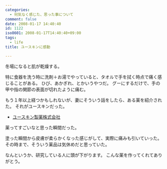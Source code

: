 ```yaml
---
categories:
  - 何気なく感じた、思った事について
comment: false
date: 2008-01-17 14:40:40
id: 1122
iso8601: 2008-01-17T14:40:40+09:00
tags:
  - life
title: ユースキンに感動

---
```


冬場になると肌が乾燥する。

特に食器を洗う時に洗剤＋お湯でやっていると、タオルで手を拭く時点で痛く感じることがある。
ひび、あかぎれ、とかいうやつだ。
グーにするだけで、手の甲や指の関節の表面が切れたように痛む。

もう１年以上経つかもしれないが、妻にそういう話をしたら、ある薬を紹介された。
それがユースキンだった。

- [ユースキン製薬株式会社](https://www.yuskin.co.jp/)

薬ってすごいなと思った瞬間だった。

塗った瞬間から皮膚が柔らかくなった感じがして、実際に痛みも引いていった。
その時まで、そういう薬品は気休めだと思っていた。

なんというか、研究している人に頭が下がります。
こんな薬を作ってくれてありがとう。
